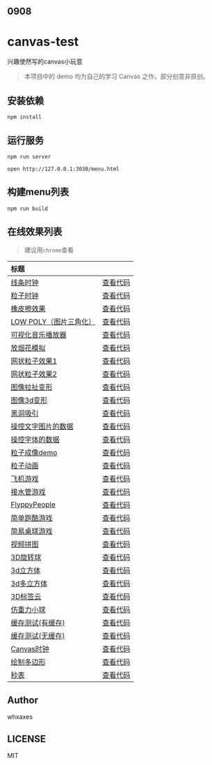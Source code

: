 ## 0908

# canvas-test

兴趣使然写的canvas小玩意<br>

> 本项目中的 demo 均为自己的学习 Canvas 之作，部分创意非原创。

## 安装依赖
```
npm install
```

## 运行服务
```
npm run server

open http://127.0.0.1:3030/menu.html
```

## 构建menu列表
```
npm run build
```

## 在线效果列表

> 建议用`chrome`查看

[placeholder]:p

| 标题 |  |
|:-------- |:--------:|
| [线条时钟](http://whxaxes.github.io/canvas-test/src/Funny-demo/coolClock/index2.html) | [查看代码](https://github.com/whxaxes/canvas-test/tree/master/src/Funny-demo/coolClock) |
| [粒子时钟](http://whxaxes.github.io/canvas-test/src/Funny-demo/coolClock/index.html) | [查看代码](https://github.com/whxaxes/canvas-test/tree/master/src/Funny-demo/coolClock) |
| [橡皮擦效果](http://whxaxes.github.io/canvas-test/src/Funny-demo/clip/clip.html) | [查看代码](https://github.com/whxaxes/canvas-test/tree/master/src/Funny-demo/clip) |
| [LOW POLY（图片三角化）](http://whxaxes.github.io/canvas-test/src/Funny-demo/lowpoly/index.html) | [查看代码](https://github.com/whxaxes/canvas-test/tree/master/src/Funny-demo/lowpoly) |
| [可视化音乐播放器](http://whxaxes.github.io/canvas-test/src/Funny-demo/musicPlayer/index.html) | [查看代码](https://github.com/whxaxes/canvas-test/tree/master/src/Funny-demo/musicPlayer) |
| [放烟花模拟](http://whxaxes.github.io/canvas-test/src/Funny-demo/shotFire/shotFire.html) | [查看代码](https://github.com/whxaxes/canvas-test/tree/master/src/Funny-demo/shotFire) |
| [网状粒子效果1](http://whxaxes.github.io/canvas-test/src/Funny-demo/netparticle/net_1.html) | [查看代码](https://github.com/whxaxes/canvas-test/tree/master/src/Funny-demo/netparticle) |
| [网状粒子效果2](http://whxaxes.github.io/canvas-test/src/Funny-demo/netparticle/net_2.html) | [查看代码](https://github.com/whxaxes/canvas-test/tree/master/src/Funny-demo/netparticle) |
| [图像拉扯变形](http://whxaxes.github.io/canvas-test/src/Funny-demo/transform/demo1.html) | [查看代码](https://github.com/whxaxes/canvas-test/tree/master/src/Funny-demo/transform) |
| [图像3d变形](http://whxaxes.github.io/canvas-test/src/Funny-demo/transform/demo2.html) | [查看代码](https://github.com/whxaxes/canvas-test/tree/master/src/Funny-demo/transform) |
| [黑洞吸引](http://whxaxes.github.io/canvas-test/src/Particle-demo/blackhole/blackhole.html) | [查看代码](https://github.com/whxaxes/canvas-test/tree/master/src/Particle-demo/blackhole) |
| [操控文字图片的数据](http://whxaxes.github.io/canvas-test/src/Particle-demo/imgdata/controlImgData.html) | [查看代码](https://github.com/whxaxes/canvas-test/tree/master/src/Particle-demo/imgdata) |
| [操控字体的数据](http://whxaxes.github.io/canvas-test/src/Particle-demo/imgdata/controlImgData2.html) | [查看代码](https://github.com/whxaxes/canvas-test/tree/master/src/Particle-demo/imgdata) |
| [粒子成像demo](http://whxaxes.github.io/canvas-test/src/Particle-demo/orangutan/index.html) | [查看代码](https://github.com/whxaxes/canvas-test/tree/master/src/Particle-demo/orangutan) |
| [粒子动画](http://whxaxes.github.io/canvas-test/src/Particle-demo/animateStep/index.html) | [查看代码](https://github.com/whxaxes/canvas-test/tree/master/src/Particle-demo/animateStep) |
| [飞机游戏](http://whxaxes.github.io/canvas-test/src/Game-demo/planGame/index.html) | [查看代码](https://github.com/whxaxes/canvas-test/tree/master/src/Game-demo/planGame) |
| [接水管游戏](http://whxaxes.github.io/canvas-test/src/Game-demo/connectPipe/easyPipes.html) | [查看代码](https://github.com/whxaxes/canvas-test/tree/master/src/Game-demo/connectPipe) |
| [FlyppyPeople](http://whxaxes.github.io/canvas-test/src/Game-demo/FlppyPeople/index.html) | [查看代码](https://github.com/whxaxes/canvas-test/tree/master/src/Game-demo/FlppyPeople) |
| [简单跑酷游戏](http://whxaxes.github.io/canvas-test/src/Game-demo/runningMan/index.html) | [查看代码](https://github.com/whxaxes/canvas-test/tree/master/src/Game-demo/runningMan) |
| [简易桌球游戏](http://whxaxes.github.io/canvas-test/src/Game-demo/snooker/snooker.html) | [查看代码](https://github.com/whxaxes/canvas-test/tree/master/src/Game-demo/snooker) |
| [视频拼图](http://whxaxes.github.io/canvas-test/src/Game-demo/vedioPintu.html) | [查看代码](https://github.com/whxaxes/canvas-test/tree/master/src/Game-demo) |
| [3D旋转球](http://whxaxes.github.io/canvas-test/src/3D-demo/3Dball.html) | [查看代码](https://github.com/whxaxes/canvas-test/tree/master/src/3D-demo) |
| [3d立方体](http://whxaxes.github.io/canvas-test/src/3D-demo/3Dcube.html) | [查看代码](https://github.com/whxaxes/canvas-test/tree/master/src/3D-demo) |
| [3d多立方体](http://whxaxes.github.io/canvas-test/src/3D-demo/3Dcubes.html) | [查看代码](https://github.com/whxaxes/canvas-test/tree/master/src/3D-demo) |
| [3D标签云](http://whxaxes.github.io/canvas-test/src/3D-demo/3Dtag.html) | [查看代码](https://github.com/whxaxes/canvas-test/tree/master/src/3D-demo) |
| [仿重力小球](http://whxaxes.github.io/canvas-test/src/Other-demo/shotBall.html) | [查看代码](https://github.com/whxaxes/canvas-test/tree/master/src/Other-demo) |
| [缓存测试(有缓存)](http://whxaxes.github.io/canvas-test/src/Other-demo/cache/test.html) | [查看代码](https://github.com/whxaxes/canvas-test/tree/master/src/Other-demo/cache) |
| [缓存测试(无缓存)](http://whxaxes.github.io/canvas-test/src/Other-demo/cache/test2.html) | [查看代码](https://github.com/whxaxes/canvas-test/tree/master/src/Other-demo/cache) |
| [Canvas时钟](http://whxaxes.github.io/canvas-test/src/Other-demo/clock.html) | [查看代码](https://github.com/whxaxes/canvas-test/tree/master/src/Other-demo) |
| [绘制多边形](http://whxaxes.github.io/canvas-test/src/Other-demo/duobianxing.html) | [查看代码](https://github.com/whxaxes/canvas-test/tree/master/src/Other-demo) |
| [秒表](http://whxaxes.github.io/canvas-test/src/Other-demo/stopWatch.html) | [查看代码](https://github.com/whxaxes/canvas-test/tree/master/src/Other-demo) |

[/placeholder]:p

## Author
whxaxes

## LICENSE
MIT



